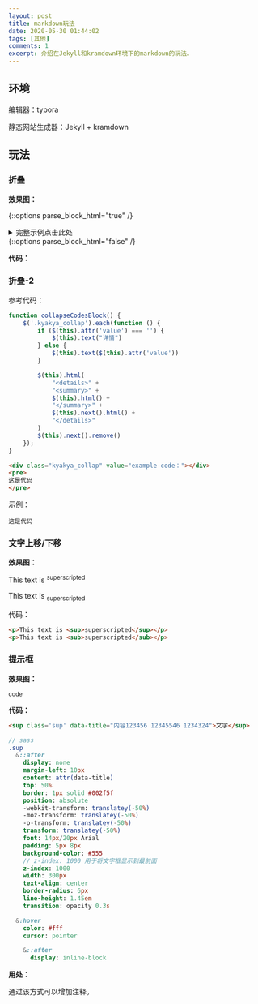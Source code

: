 ```yaml
---
layout: post
title: markdown玩法
date: 2020-05-30 01:44:02
tags: [其他]
comments: 1
excerpt: 介绍在Jekyll和kramdown环境下的markdown的玩法。
---
```




## 环境

编辑器：typora

静态网站生成器：Jekyll + kramdown

## 玩法

### 折叠

**效果图：**

{::options parse_block_html="true" /}
<details><summary markdown="span">完整示例点击此处</summary>
```yaml
此处是代码
```
</details>
{::options parse_block_html="false" /}

**代码：**

<script src="https://gist.github.com/caliburn1994/41b663d004e5234e64abd92125f5b0a0.js"></script>

### 折叠-2

参考代码：

```js
function collapseCodesBlock() {
    $('.kyakya_collap').each(function () {
        if ($(this).attr('value') === '') {
            $(this).text("详情")
        } else {
            $(this).text($(this).attr('value'))
        }

        $(this).html(
            "<details>" +
            "<summary>" +
            $(this).html() +
            "</summary>" +
            $(this).next().html() +
            "</details>"
        )
        $(this).next().remove()
    });
}
```

```html
<div class="kyakya_collap" value="example code："></div>
<pre>
这是代码
</pre>    
```

示例：

<div class="kyakya_collap" value="example code："></div>

```
这是代码
```



### 文字上移/下移

**效果图：**

<p>This text is <sup>superscripted</sup></p>

<p>This text is <sub>superscripted</sub></p>

代码：

```html
<p>This text is <sup>superscripted</sup></p>
<p>This text is <sub>superscripted</sub></p>
```



### 提示框

**效果图：**

<sup class='sup' data-title="content 1111111111111111111111111111111111111111111111111111111111111111111111111111111111111">code</sup>

**代码：**

```html
<sup class='sup' data-title="内容123456 12345546 1234324">文字</sup>
```

```sass
// sass
.sup
  &::after
    display: none
    margin-left: 10px
    content: attr(data-title)
    top: 50%
    border: 1px solid #002f5f
    position: absolute
    -webkit-transform: translatey(-50%)
    -moz-transform: translatey(-50%)
    -o-transform: translatey(-50%)
    transform: translatey(-50%)
    font: 14px/20px Arial
    padding: 5px 8px
    background-color: #555
    // z-index: 1000 用于将文字框显示到最前面
    z-index: 1000
    width: 300px
    text-align: center
    border-radius: 6px
    line-height: 1.45em
    transition: opacity 0.3s

  &:hover
    color: #fff
    cursor: pointer

    &::after
      display: inline-block
```

**用处：**

通过该方式可以增加注释。